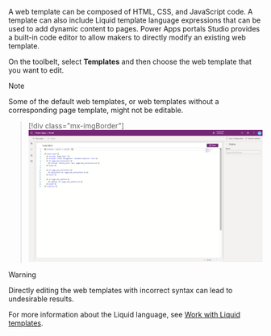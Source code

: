 A web template can be composed of HTML, CSS, and JavaScript code. A template can also include Liquid template language expressions that can be used to add dynamic content to pages. Power Apps portals Studio provides a built-in code editor to allow makers to directly modify an existing web template.

On the toolbelt, select **Templates** and then choose the web template that you want to edit.  

> [!NOTE]
> Some of the default web templates, or web templates without a corresponding page template, might not be editable.  

> [!div class="mx-imgBorder"]
> [![Screenshot of default web templates available in the studio.](../media/6-web-templates-ss.png)](../media/6-web-templates-ss.png#lightbox)

> [!WARNING]
> Directly editing the web templates with incorrect syntax can lead to undesirable results.

For more information about the Liquid language, see [Work with Liquid templates](https://docs.microsoft.com/powerapps/maker/portals/liquid/liquid-overview/?azure-portal=true).
